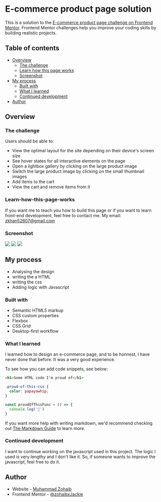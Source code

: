 # E-commerce product page solution

This is a solution to the [E-commerce product page challenge on Frontend Mentor](https://www.frontendmentor.io/challenges/ecommerce-product-page-UPsZ9MJp6). Frontend Mentor challenges help you improve your coding skills by building realistic projects.

## Table of contents

- [Overview](#overview)
  - [The challenge](#the-challenge)
  - [Learn how this page works](#Learn-how-this-page-works)
  - [Screenshot](#screenshot)
- [My process](#my-process)
  - [Built with](#built-with)
  - [What I learned](#what-i-learned)
  - [Continued development](#continued-development)
- [Author](#author)

## Overview

### The challenge

Users should be able to:

- View the optimal layout for the site depending on their device's screen size
- See hover states for all interactive elements on the page
- Open a lightbox gallery by clicking on the large product image
- Switch the large product image by clicking on the small thumbnail images
- Add items to the cart
- View the cart and remove items from it

### Learn-how-this-page-works
 If you want me to teach you how to build this page or if you want to learn front-end development, feel free to contact me.
 My email: zkhan52607@gmail.com

### Screenshot

![](../design/desktop-design.jpg)
![](../design/desktop-design-lightbox.jpg)
![](../design/mobile-design.jpg)


## My process
- Analysing the design
- writing the a HTML
- writing the css
- Adding logic with Javascript

### Built with

- Semantic HTML5 markup
- CSS custom properties
- Flexbox
- CSS Grid
- Desktop-first workflow

### What I learned

I learned how to design an e-commerce page, and to be honnest, I have never done that before. It was a very good experience. 

To see how you can add code snippets, see below:

```html
<h1>Some HTML code I'm proud of</h1>
```
```css
.proud-of-this-css {
  color: papayawhip;
}
```
```js
const proudOfThisFunc = () => {
  console.log('🎉')
}
```

If you want more help with writing markdown, we'd recommend checking out [The Markdown Guide](https://www.markdownguide.org/) to learn more.

### Continued development

I want to continue working on the javascript used in this project. The logic I used is very lengthy and I don't
like it. So, if someone wants to improve the javascript, feel free to do it.

## Author

- Website - [Muhammad Zohaib](https://wordpress.com/pages/muhammadzohaib4.wordpress.com)
- Frontend Mentor - [@zohaibxJackie](https://www.frontendmentor.io/profile/zohaibxJackie)
